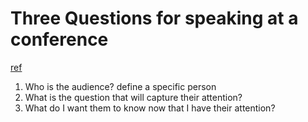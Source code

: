 # Three Questions for speaking at a conference
[ref](https://web.archive.org/web/20150312221139/https://www.facebook.com/note.php?note_id=536820369684165)

1. Who is the audience? define a specific person
2. What is the question that will capture their attention?
3. What do I want them to know now that I have their attention?